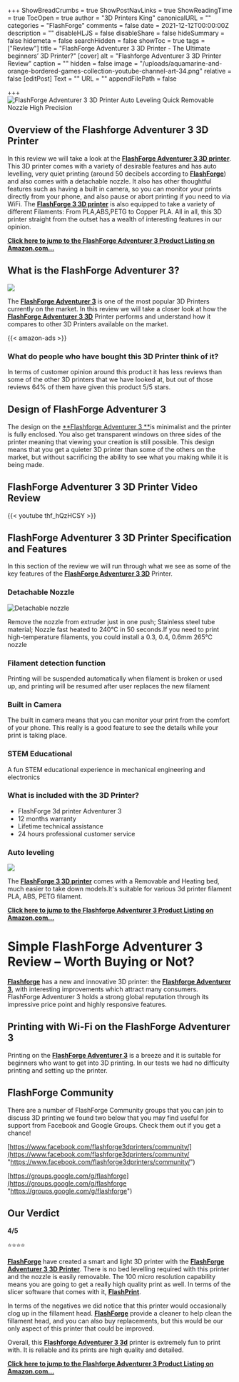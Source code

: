 +++
ShowBreadCrumbs = true
ShowPostNavLinks = true
ShowReadingTime = true
TocOpen = true
author = "3D Printers King"
canonicalURL = ""
categories = "FlashForge"
comments = false
date = 2021-12-12T00:00:00Z
description = ""
disableHLJS = false
disableShare = false
hideSummary = false
hidemeta = false
searchHidden = false
showToc = true
tags = ["Review"]
title = "FlashForge Adventurer 3 3D Printer - The Ultimate beginners’ 3D Printer?"
[cover]
alt = "Flashforge Adventurer 3 3D Printer Review"
caption = ""
hidden = false
image = "/uploads/aquamarine-and-orange-bordered-games-collection-youtube-channel-art-34.png"
relative = false
[editPost]
Text = ""
URL = ""
appendFilePath = false

+++
![FlashForge Adventurer 3 3D Printer Auto Leveling Quick Removable Nozzle High Precision](https://images-na.ssl-images-amazon.com/images/I/616t5icIdJS._AC_UL604_SR604,400_.jpg)

## **Overview of the Flashforge Adventurer 3 3D Printer**

In this review we will take a look at the [**FlashForge Adventurer 3 3D printer**](https://www.amazon.com/gp/product/B07ZR467YR/ref=as_li_tl?ie=UTF8&tag=3dprintersking-20&camp=1789&creative=9325&linkCode=as2&creativeASIN=B07ZR467YR&linkId=190486acb5945ac0cd47fdbcf9f2e537).  This 3D printer comes with a variety of desirable features and has auto levelling, very quiet printing (around 50 decibels according to [**FlashForge**](/categories/flashforge)) and also comes with a detachable nozzle.  It also has other thoughtful features such as having a built in camera, so you can monitor your prints directly from your phone, and also pause or abort printing if you need to via WiFi.  The [**FlashForge 3 3D printer**](https://www.amazon.com/gp/product/B07ZR467YR/ref=as_li_tl?ie=UTF8&tag=3dprintersking-20&camp=1789&creative=9325&linkCode=as2&creativeASIN=B07ZR467YR&linkId=190486acb5945ac0cd47fdbcf9f2e537) is also equipped to take a variety of different Filaments: From PLA,ABS,PETG to Copper PLA.  All in all, this 3D printer straight from the outset has a wealth of interesting features in our opinion.

[**Click here to jump to the FlashForge Adventurer 3 Product  Listing on Amazon.com…**](https://www.amazon.com/gp/product/B07ZR467YR/ref=as_li_tl?ie=UTF8&tag=3dprintersking-20&camp=1789&creative=9325&linkCode=as2&creativeASIN=B07ZR467YR&linkId=190486acb5945ac0cd47fdbcf9f2e537)

## What is the FlashForge Adventurer 3?

![](/uploads/892bbc17-f955-4286-b523-fbe4cba98b5e.jpeg)

The [**FlashForge Adventurer 3**](https://www.amazon.com/gp/product/B07ZR467YR/ref=as_li_tl?ie=UTF8&tag=3dprintersking-20&camp=1789&creative=9325&linkCode=as2&creativeASIN=B07ZR467YR&linkId=190486acb5945ac0cd47fdbcf9f2e537) is one of the most popular 3D Printers currently on the market. In this review we will take a closer look at how the [**FlashForge Adventurer 3 3D**](https://www.amazon.com/gp/product/B07ZR467YR/ref=as_li_tl?ie=UTF8&tag=3dprintersking-20&camp=1789&creative=9325&linkCode=as2&creativeASIN=B07ZR467YR&linkId=190486acb5945ac0cd47fdbcf9f2e537) Printer performs and understand how it compares to other 3D Printers available on the market.

{{< amazon-ads >}}

### What do people who have bought this 3D Printer think of it?

In terms of customer opinion around this product it has less reviews than some of the other 3D printers that we have looked at, but out of those reviews 64% of them have given this product 5/5 stars.

## Design of FlashForge Adventurer 3

The design on the [**Flashforge Adventurer 3 **](https://www.amazon.com/gp/product/B07ZR467YR/ref=as_li_tl?ie=UTF8&tag=3dprintersking-20&camp=1789&creative=9325&linkCode=as2&creativeASIN=B07ZR467YR&linkId=190486acb5945ac0cd47fdbcf9f2e537)is minimalist and the printer is fully enclosed.  You also get transparent windows on three sides of the printer meaning that viewing your creation is still possible.  This design means  that you get a quieter 3D printer than some of the others on the market, but without sacrificing the ability to see what you making while it is being made.

## FlashForge Adventurer 3 3D Printer Video Review

{{< youtube thf_hQzHCSY >}}

## FlashForge Adventurer 3 3D Printer Specification and Features

In this section of the review we will run through what we see as some of the key features of the [**FlashForge Adventurer 3 3D**](https://www.amazon.com/gp/product/B07ZR467YR/ref=as_li_tl?ie=UTF8&tag=3dprintersking-20&camp=1789&creative=9325&linkCode=as2&creativeASIN=B07ZR467YR&linkId=190486acb5945ac0cd47fdbcf9f2e537) Printer.

### **Detachable Nozzle**

![Detachable nozzle](/uploads/668fd4ad-cae8-4b6c-9251-6b48769d3a7a.jpeg "Detachable nozzle")

Remove the nozzle from extruder just in one push; Stainless steel tube material; Nozzle fast heated to 240°C in 50 seconds.If you need to print high-temperature filaments, you could install a 0.3, 0.4, 0.6mm 265℃ nozzle

### **Filament detection function**

Printing will be suspended automatically when filament is broken or used up, and printing will be resumed after user replaces the new filament

### **Built in Camera**

The built in camera means that you can monitor your print from the comfort of your phone.  This really is a good feature to see the details while your print is taking place.

### **STEM Educational**

A fun STEM educational experience in mechanical engineering and electronics

### **What is included with the 3D Printer?**

* FlashForge 3d printer Adventurer 3
* 12 months warranty
* Lifetime technical assistance
* 24 hours professional customer service

### **Auto leveling**

![](/uploads/52a75e57-983b-4cbb-b2a3-2fc4f2ff66e4.jpeg)

The [**FlashForge 3 3D printer**](https://www.amazon.com/gp/product/B07ZR467YR/ref=as_li_tl?ie=UTF8&tag=3dprintersking-20&camp=1789&creative=9325&linkCode=as2&creativeASIN=B07ZR467YR&linkId=190486acb5945ac0cd47fdbcf9f2e537) comes with a Removable and Heating bed, much easier to take down models.It's suitable for various 3d printer filament PLA, ABS, PETG filament.

[**Click here to jump to the Flashforge Adventurer 3 Product Listing on Amazon.com…**](https://www.amazon.com/gp/product/B07ZR467YR/ref=as_li_tl?ie=UTF8&tag=3dprintersking-20&camp=1789&creative=9325&linkCode=as2&creativeASIN=B07ZR467YR&linkId=190486acb5945ac0cd47fdbcf9f2e537)

# Simple FlashForge Adventurer 3 Review – Worth Buying or Not?

[**Flashforge**](/categories/flashforge) has a new and innovative 3D printer: the [**Flashforge Adventurer 3**](https://www.amazon.com/gp/product/B07ZR467YR/ref=as_li_tl?ie=UTF8&tag=3dprintersking-20&camp=1789&creative=9325&linkCode=as2&creativeASIN=B07ZR467YR&linkId=190486acb5945ac0cd47fdbcf9f2e537), with interesting improvements which attract many consumers. FlashForge Adventurer 3 holds a strong global reputation through its impressive price point and highly responsive features.

## Printing with Wi-Fi on the FlashForge Adventurer 3

Printing on the [**FlashForge Adventurer 3**](https://www.amazon.com/gp/product/B07ZR467YR/ref=as_li_tl?ie=UTF8&tag=3dprintersking-20&camp=1789&creative=9325&linkCode=as2&creativeASIN=B07ZR467YR&linkId=190486acb5945ac0cd47fdbcf9f2e537) is a breeze and it is suitable for beginners who want to get into 3D printing.  In our tests we had no difficulty printing and setting up the printer.

## FlashForge Community

There are a number of FlashForge Community groups that you can join to discuss 3D printing we found two below that you may find useful for support from Facebook and Google Groups.  Check them out if you get a chance!

[https://www.facebook.com/flashforge3dprinters/community/](https://www.facebook.com/flashforge3dprinters/community/ "https://www.facebook.com/flashforge3dprinters/community/")

[https://groups.google.com/g/flashforge](https://groups.google.com/g/flashforge "https://groups.google.com/g/flashforge")

## **Our Verdict**

**4/5**

⭐⭐⭐⭐

[**FlashForge**](/categories/flashforge) have created a smart and light 3D printer with the [**FlashForge Adventurer 3 3D Printer**](#).  There is no bed levelling required with this printer and the nozzle is easily removable.  The 100 micro resolution capability means you are going to get a really high quality print as well.  In terms of the slicer software that comes with it, [**FlashPrint**](https://www.flashforge.com/product-detail/FlashPrint-slicer-for-flashforge-fdm-3d-printers).

In terms of the negatives we did notice that this printer would occasionally clog up in the fillament head.  [**FlashForge**](/categories/flashforge) provide a cleaner to help clean the fillament head, and you can also buy replacements, but this would be our only aspect of this printer that could be improved.

Overall, this [**Flashforge Adventurer 3 3d**](https://www.amazon.com/gp/product/B07ZR467YR/ref=as_li_tl?ie=UTF8&tag=3dprintersking-20&camp=1789&creative=9325&linkCode=as2&creativeASIN=B07ZR467YR&linkId=50e183021ecbd798268278e0f44d4242) printer is extremely fun to print with. It is reliable and its prints are high quality and detailed.

[**Click here to jump to the Flashforge Adventurer 3 Product  Listing on Amazon.com…**](https://www.amazon.com/gp/product/B07ZR467YR/ref=as_li_tl?ie=UTF8&tag=3dprintersking-20&camp=1789&creative=9325&linkCode=as2&creativeASIN=B07ZR467YR&linkId=50e183021ecbd798268278e0f44d4242)